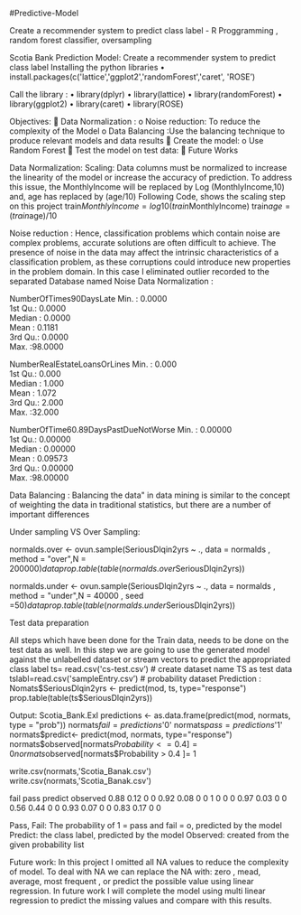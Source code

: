 #Predictive-Model

Create a recommender system to predict class label - R Proggramming , random forest classifier, oversampling


Scotia Bank Prediction Model:
Create a recommender system to predict class label
Installing the python libraries
•	install.packages(c('lattice','ggplot2','randomForest','caret', 'ROSE’)

Call the library : 
•	library(dplyr)
•	library(lattice)
•	library(randomForest)
•	library(ggplot2)
•	library(caret)
•	library(ROSE)

Objectives:
	Data Normalization :
o	Noise reduction: To reduce the complexity of the Model 
o	Data Balancing :Use the balancing technique to produce relevant models and data results
	Create the model:
o	Use Random Forest 
	Test the model on test data:
	Future Works

Data Normalization:
Scaling: Data columns must be normalized to increase the linearity of the model or increase the accuracy of prediction. To address this issue, the MonthlyIncome will be replaced by Log (MonthlyIncome,10) and, age has replaced by (age/10)
Following Code, shows the scaling step on this project
train$MonthlyIncome=log10(train$MonthlyIncome)
train$age= (train$age)/10

Noise reduction : Hence, classification problems which contain noise are complex problems, accurate solutions are often difficult to achieve. The presence of noise in the data may affect the intrinsic characteristics of a classification problem, as these corruptions could introduce new properties in the problem domain. 
In this case I eliminated outlier recorded to the separated Database named Noise
Data Normalization :

NumberOfTimes90DaysLate
 Min.   : 0.0000        
 1st Qu.: 0.0000        
 Median : 0.0000        
 Mean   : 0.1181        
 3rd Qu.: 0.0000        
 Max.   :98.0000 
       
       
 
NumberRealEstateLoansOrLines
 Min.   : 0.000              
 1st Qu.: 0.000              
 Median : 1.000              
 Mean   : 1.072              
 3rd Qu.: 2.000              
 Max.   :32.000  
       
       
 
NumberOfTime60.89DaysPastDueNotWorse
 Min.   : 0.00000                    
 1st Qu.: 0.00000                    
 Median : 0.00000                    
 Mean   : 0.09573                    
 3rd Qu.: 0.00000                    
 Max.   :98.00000 
        
        


 Data Balancing :
Balancing the data" in data mining is similar to the concept of weighting the data in traditional statistics, but there are a number of important differences


Under sampling VS Over Sampling:


normalds.over <- ovun.sample(SeriousDlqin2yrs ~ ., data = normalds , method = "over",N = 200000)$data
prop.table(table(normalds.over$SeriousDlqin2yrs))



normalds.under <- ovun.sample(SeriousDlqin2yrs ~ ., data = normalds , method = "under",N = 40000 , seed =50)$data
prop.table(table(normalds.under$SeriousDlqin2yrs))



Test data preparation       


All steps which have been done for the Train data, needs to be done on the test data as well. 
In this step we are going to use the generated model against the unlabelled dataset or stream vectors  to predict the appropriated class label 
ts= read.csv('cs-test.csv’) # create dataset name TS as test data
tslabl=read.csv('sampleEntry.csv’) # probability dataset
Prediction : 
Nomats$SeriousDlqin2yrs <- predict(mod, ts, type="response")
prop.table(table(ts$SeriousDlqin2yrs))  



Output:
Scotia_Bank.Exl 
predictions <- as.data.frame(predict(mod, normats, type = "prob"))
normats$fail = predictions$'0'
normats$pass = predictions$'1'
normats$predict<- predict(mod, normats, type="response")
normats$observed[normats$Probability <= 0.4 ]= 0
normats$observed[normats$Probability > 0.4 ]= 1

write.csv(normats,'Scotia_Banak.csv')
write.csv(normats,'Scotia_Banak.csv')

fail	pass	predict	observed
0.88	0.12	0	        0
0.92	0.08	0	        0
1   	0   	0	        0
0.97	0.03	0	        0
0.56	0.44	0	        0
0.93	0.07	0	        0
0.83	0.17	0	        0


Pass, Fail: The probability of 1 = pass and fail = o,  predicted by the model 
Predict: the class label, predicted by the model
Observed: created from the given probability list 



 Future work:
In this project I omitted all NA values to reduce the complexity of model. 
To deal with NA we can replace the NA with:
zero , mead, average, most frequent , or predict the possible value using linear regression. In future work I will complete the model using multi linear regression to predict the missing values and compare with this results.


